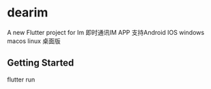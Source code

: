 # dearim
A new Flutter project for Im 
即时通讯IM APP 支持Android IOS windows macos linux 桌面版

## Getting Started
flutter run 

